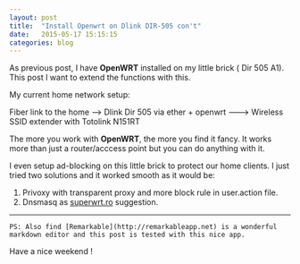 ```yaml
---
layout: post
title:  "Install Openwrt on Dlink DIR-505 con't"
date:   2015-05-17 15:15:15
categories: blog
---
```


As previous post, I have __OpenWRT__ installed on my little brick ( Dir 505 A1). 
This post I want to extend the functions with this.

My current home network setup:

Fiber link to the home --> Dlink Dir 505 via ether + openwrt ---> Wireless SSID extender with Totolink N151RT
 
The more you work with __OpenWRT__, the more you find it fancy. It works more than just a router/acccess point but you can do anything with it. 

I even setup ad-blocking on this little brick to protect our home clients. I just tried two solutions and it worked smooth as it would be:

1. Privoxy with transparent proxy and more block rule in user.action file.
2. Dnsmasq as [superwrt.ro](https://superwrt.ro/ad-block/) suggestion. 
***
					
	PS: Also find [Remarkable](http://remarkableapp.net) is a wonderful markdown editor and this post is tested with this nice app.

Have a nice weekend !